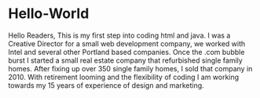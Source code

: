 # Hello-World
Hello Readers,
This is my first step into coding html and java. I was a Creative Director for a small web development company, we worked with Intel and several other Portland based companies. Once the .com bubble burst I started a small real estate company that refurbished single family homes. After fixing up over 350 single family homes, I sold that company in 2010. With retirement looming and the flexibility of coding I am working towards my 15 years of experience of design and marketing. 


